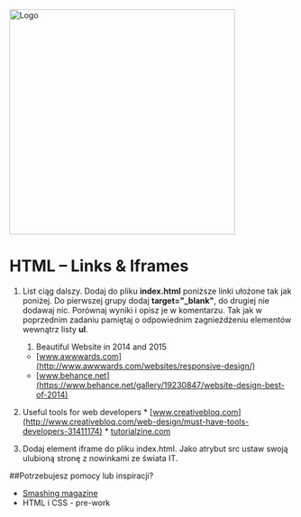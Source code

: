 <img alt="Logo" src="http://coderslab.pl/svg/logo-coderslab.svg" width="400">

# HTML &ndash; Links & Iframes

1. List ciąg dalszy. Dodaj do pliku **index.html** poniższe linki ułożone tak jak poniżej. Do pierwszej grupy dodaj **target="_blank"**, do drugiej nie dodawaj nic. Porównaj wyniki i opisz je w komentarzu. Tak jak w poprzednim zadaniu pamiętaj o odpowiednim zagnieżdżeniu elementów wewnątrz listy **ul**. 
    1. Beautiful Website in 2014 and 2015
    * [www.awwwards.com](http://www.awwwards.com/websites/responsive-design/)
    * [www.behance.net](https://www.behance.net/gallery/19230847/website-design-best-of-2014)
  1. Useful tools for web developers
    * [www.creativebloq.com](http://www.creativebloq.com/web-design/must-have-tools-developers-31411174)
    * [tutorialzine.com](http://tutorialzine.com/2014/09/50-awesome-tools-and-resources-for-web-developers/)

2. Dodaj element iframe do pliku index.html. Jako atrybut src ustaw swoją ulubioną stronę z nowinkami ze świata IT.

##Potrzebujesz pomocy lub inspiracji?
* [Smashing magazine](https://www.smashingmagazine.com/)
* HTML i CSS - pre-work
